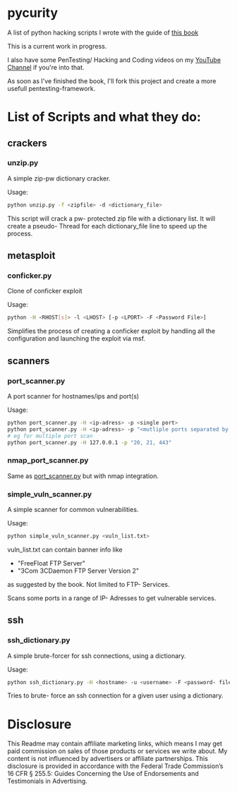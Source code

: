 # pycurity
A list of python hacking scripts I wrote with the guide of [this book](http://amzn.to/2iaG8t6)

This is a current work in progress.

I also have some PenTesting/ Hacking and Coding videos on my [YouTube Channel](https://www.youtube.com/channel/UCGISJ8ZHkmIv1CaoHovK-Xw) if you're into that.

As soon as I've finished the book, I'll fork this project and create a more usefull pentesting-framework.

# List of Scripts and what they do:
## crackers
### unzip.py
A simple zip-pw dictionary cracker.

Usage:
``` bash
python unzip.py -f <zipfile> -d <dictionary_file>
```

This script will crack a pw- protected zip file with a dictionary list. It will create a pseudo- Thread for each dictionary_file line to speed up the process.

## metasploit
### conficker.py
Clone of conficker exploit

Usage:
``` bash
python -H <RHOST[s]> -l <LHOST> [-p <LPORT> -F <Password File>]
```
Simplifies the process of creating a conficker exploit by handling all the configuration and launching the exploit via msf.

## scanners
### port_scanner.py
A port scanner for hostnames/ips and port(s)

Usage: 
``` bash
python port_scanner.py -H <ip-adress> -p <single port>
python port_scanner.py -H <ip-adress> -p "<mutliple ports separated by comma>"
# eg for multiple port scan
python port_scanner.py -H 127.0.0.1 -p "20, 21, 443"
```

### nmap\_port_scanner.py
Same as [port_scanner.py](#port_scannerpy) but with nmap integration.

### simple\_vuln_scanner.py
A simple scanner for common vulnerabilities.

Usage: 
``` bash
python simple_vuln_scanner.py <vuln_list.txt>
```

vuln_list.txt can contain banner info like
- "FreeFloat FTP Server"
- "3Com 3CDaemon FTP Server Version 2"

as suggested by the book. Not limited to FTP- Services.

Scans some ports in a range of IP- Adresses to get vulnerable services.

## ssh

### ssh_dictionary.py
A simple brute-forcer for ssh connections, using a dictionary.

Usage:
``` bash
python ssh_dictionary.py -H <hostname> -u <username> -F <password- file>
```
Tries to brute- force an ssh connection for a given user using a dictionary.

# Disclosure
This Readme may contain affiliate marketing links, which means I may get paid commission on sales of those products or services we write about. My content is not influenced by advertisers or affiliate partnerships. This disclosure is provided in accordance with the Federal Trade Commission’s 16 CFR § 255.5: Guides Concerning the Use of Endorsements and Testimonials in Advertising.
